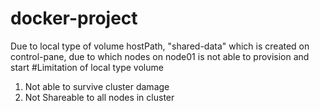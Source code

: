 # docker-project
Due to local type of volume hostPath, "shared-data" which is created on control-pane, due to which nodes on node01 is not able to provision and start
#Limitation of local type volume
1. Not able to survive cluster damage
2. Not Shareable to all nodes in cluster
